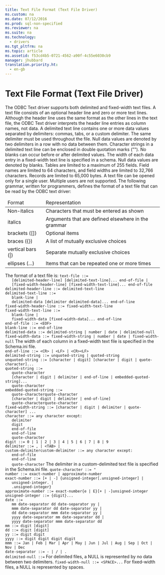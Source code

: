 ```yaml
---
title: Text File Format (Text File Driver)
ms.custom: na
ms.date: 07/12/2016
ms.prod: sql-non-specified
ms.reviewer: na
ms.suite: na
ms.technology: 
  - drivers
ms.tgt_pltfrm: na
ms.topic: article
ms.assetid: f53cd4b5-0721-4562-a90f-4c55e6030cb9
manager: jhubbard
translation.priority.ht: 
  - en-gb
---
```

# Text File Format (Text File Driver)
<?xml version="1.0" encoding="utf-8"?>
<developerConceptualDocument xmlns="http://ddue.schemas.microsoft.com/authoring/2003/5" xmlns:xlink="http://www.w3.org/1999/xlink" xmlns:xsi="http://www.w3.org/2001/XMLSchema-instance" xsi:schemaLocation="http://ddue.schemas.microsoft.com/authoring/2003/5 http://dduestorage.blob.core.windows.net/ddueschema/developer.xsd">
  <introduction>
    <para>The ODBC Text driver supports both delimited and fixed-width text files. A text file consists of an optional header line and zero or more text lines.</para>
    <para>Although the header line uses the same format as the other lines in the text file, the ODBC Text driver interprets the header line entries as column names, not data.</para>
    <para>A delimited text line contains one or more data values separated by delimiters: commas, tabs, or a custom delimiter. The same delimiter must be used throughout the file. Null data values are denoted by two delimiters in a row with no data between them. Character strings in a delimited text line can be enclosed in double quotation marks (""). No blanks can occur before or after delimited values.</para>
    <para>The width of each data entry in a fixed-width text line is specified in a schema. Null data values are denoted by blanks.</para>
    <para>Tables are limited to a maximum of 255 fields. Field names are limited to 64 characters, and field widths are limited to 32,766 characters. Records are limited to 65,000 bytes.</para>
    <para>A text file can be opened only for a single user. Multiple users are not supported.</para>
    <para>The following grammar, written for programmers, defines the format of a text file that can be read by the ODBC text driver: </para>
    <table xmlns:caps="http://schemas.microsoft.com/build/caps/2013/11">
      <thead>
        <tr>
          <TD>
            <para>Format</para>
          </TD>
          <TD>
            <para>Representation</para>
          </TD>
        </tr>
      </thead>
      <tbody>
        <tr>
          <TD>
            <para>Non-italics</para>
          </TD>
          <TD>
            <para>Characters that must be entered as shown</para>
          </TD>
        </tr>
        <tr>
          <TD>
            <para>               <legacyItalic>italics</legacyItalic>             </para>
          </TD>
          <TD>
            <para>Arguments that are defined elsewhere in the grammar</para>
          </TD>
        </tr>
        <tr>
          <TD>
            <para>brackets ([])</para>
          </TD>
          <TD>
            <para>Optional items</para>
          </TD>
        </tr>
        <tr>
          <TD>
            <para>braces ({})</para>
          </TD>
          <TD>
            <para>A list of mutually exclusive choices</para>
          </TD>
        </tr>
        <tr>
          <TD>
            <para>vertical bars (|)</para>
          </TD>
          <TD>
            <para>Separate mutually exclusive choices</para>
          </TD>
        </tr>
        <tr>
          <TD>
            <para>ellipses (...)</para>
          </TD>
          <TD>
            <para>Items that can be repeated one or more times</para>
          </TD>
        </tr>
      </tbody>
    </table>
    <para>The format of a text file is:</para>
    <code>text-file ::=
   [delimited-header-line] [delimited-text-line]... end-of-file |
   [fixed-width-header-line] [fixed-width-text-line]... end-of-file
delimited-header-line ::= delimited-text-line
delimited-text-line ::=
   blank-line |
   delimited-data [delimiter delimited-data]... end-of-line
fixed-width-header-line ::= fixed-width-text-line
fixed-width-text-line ::=
   blank-line |
   fixed-width-data [fixed-width-data]... end-of-line
end-of-file ::= &lt;EOF&gt;
blank-line ::= end-of-line
delimited-data ::= delimited-string | number | date | delimited-null
fixed-width-data ::= fixed-width-string | number | date | fixed-width-null</code>
    <alert class="note">
      <para>The width of each column in a fixed-width text file is specified in the Schema.ini file.</para>
    </alert>
    <code>
<legacyItalic>end-of-line</legacyItalic> ::= &lt;CR&gt; | &lt;LF&gt; | &lt;CR&gt;&lt;LF&gt;
<legacyItalic>delimited-string</legacyItalic> ::= <legacyItalic>unquoted-string</legacyItalic> | <legacyItalic>quoted-string</legacyItalic>
<legacyItalic>unquoted-string</legacyItalic> ::= [<legacyItalic>character</legacyItalic> | <legacyItalic>digit</legacyItalic>] [<legacyItalic>character</legacyItalic> | <legacyItalic>digit</legacyItalic> | <legacyItalic>quote-character</legacyItalic>]...
<legacyItalic>quoted-string</legacyItalic> ::=
   <legacyItalic>quote-character</legacyItalic>
   [<legacyItalic>character</legacyItalic> | <legacyItalic>digit</legacyItalic> | <legacyItalic>delimiter</legacyItalic> | <legacyItalic>end-of-line</legacyItalic> | <legacyItalic>embedded-quoted-string</legacyItalic>]...
   <legacyItalic>quote-character</legacyItalic>
<legacyItalic>embedded-quoted-string ::=</legacyItalic>
<legacyItalic>   quote-characterquote-character</legacyItalic>
   [<legacyItalic>character</legacyItalic> | <legacyItalic>digit</legacyItalic> | <legacyItalic>delimiter</legacyItalic> | <legacyItalic>end-of-line</legacyItalic>]
   <legacyItalic>quote-characterquote-character</legacyItalic>
<legacyItalic>fixed-width-string</legacyItalic> ::= [<legacyItalic>character</legacyItalic> | <legacyItalic>digit</legacyItalic> | <legacyItalic>delimiter</legacyItalic> | <legacyItalic>quote-character</legacyItalic>] ...
<legacyItalic>character</legacyItalic> ::= any character except:
   <legacyItalic>delimiter</legacyItalic>
   <legacyItalic>digit</legacyItalic>
   <legacyItalic>end-of-file</legacyItalic>
   <legacyItalic>end-of-line</legacyItalic>
   <legacyItalic>quote-character</legacyItalic>
<legacyItalic>digit</legacyItalic> ::= 0 | 1 | 2 | 3 | 4 | 5 | 6 | 7 | 8 | 9
<legacyItalic>delimiter</legacyItalic> ::= , | &lt;TAB&gt; | 
<legacyItalic>custom-delimitercustom-delimiter</legacyItalic> ::= any character except:
   <legacyItalic>end-of-file</legacyItalic>
   <legacyItalic>end-of-line</legacyItalic>
   <legacyItalic>quote-character</legacyItalic></code>
    <alert class="note">
      <para>The delimiter in a custom-delimited text file is specified in the Schema.ini file.</para>
    </alert>
    <code>quote-character ::= "
number ::= exact-number | approximate-number
exact-number ::= [+ | -] {unsigned-integer[.unsigned-integer] |
   unsigned-integer. |
   .unsigned-integer}
approximate-number ::= exact-number{e | E}[+ | -]unsigned-integer
unsigned-integer ::= {digit}...
date ::=
   mm date-separator dd date-separator yy |
   mmm date-separator dd date-separator yy |
   dd date-separator mmm date-separator yy |
   yyyy date-separator mm date-separator dd |
   yyyy date-separator mmm date-separator dd
mm ::= digit [digit]
dd ::= digit [digit]
yy ::= digit digit
yyyy ::= digit digit digit digit
mmm ::= Jan | Feb | Mar | Apr | May | Jun | Jul | Aug | Sep | Oct | Nov | Dec
date-separator ::= - | / | .
delimited-null ::=</code>
    <alert class="note">
      <para>For delimited files, a NULL is represented by no data between two delimiters.</para>
    </alert>
    <code>fixed-width-null ::= &lt;SPACE&gt;...</code>
    <alert class="note">
      <para>For fixed-width files, a NULL is represented by spaces.</para>
    </alert>
  </introduction>
  <relatedTopics />
</developerConceptualDocument>